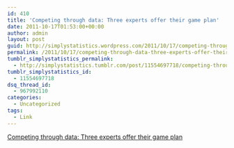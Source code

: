 ```yaml
---
id: 410
title: 'Competing through data: Three experts offer their game plan'
date: 2011-10-17T01:53:00+00:00
author: admin
layout: post
guid: http://simplystatistics.wordpress.com/2011/10/17/competing-through-data-three-experts-offer-their-game
permalink: /2011/10/17/competing-through-data-three-experts-offer-their-game/
tumblr_simplystatistics_permalink:
  - http://simplystatistics.tumblr.com/post/11554697718/competing-through-data-three-experts-offer-their-game
tumblr_simplystatistics_id:
  - 11554697718
dsq_thread_id:
  - 967992110
categories:
  - Uncategorized
tags:
  - Link
---
```

[Competing through data: Three experts offer their game plan](https://www.facebook.com/video/video.php?v=10150407246723134)